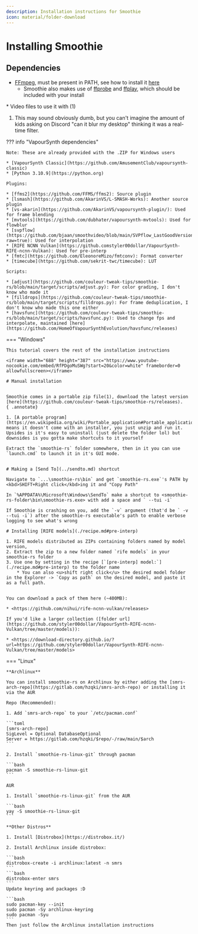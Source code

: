 ```yaml
---
description: Installation instructions for Smoothie
icon: material/folder-download
---
```


# Installing Smoothie

## Dependencies

* [FFmpeg](https://ffmpeg.org), must be present in PATH, see how to install it [here](../ffmpeg/index.md#installation)
    * Smoothie also makes use of [ffprobe](https://ffmpeg.org/ffprobe.html#Description) and [ffplay](https://ffmpeg.org/ffplay.html#Description), which should be included with your install

<div class="annotate" markdown>* Video files to use it with (1)</div>

1. This may sound obviously dumb, but you can't imagine the amount of kids asking on Discord "can it blur my desktop" thinking it was a real-time filter.

??? info "VapourSynth dependencies"

    Note: These are already provided with the .ZIP for Windows users

    * [VapourSynth Classic](https://github.com/AmusementClub/vapoursynth-classic)
    * [Python 3.10.9](https://python.org)

    Plugins:

    * [ffms2](https://github.com/FFMS/ffms2): Source plugin
    * [lsmash](https://github.com/AkarinVS/L-SMASH-Works): Another source plugin
    * [vs-akarin](https://github.com/AkarinVS/vapoursynth-plugin/): Used for frame blending
    * [mvtools](https://github.com/dubhater/vapoursynth-mvtools): Used for flowblur
    * [svpflow](https://github.com/bjaan/smoothvideo/blob/main/SVPflow_LastGoodVersions.7z?raw=true): Used for interpolation
    * [RIFE NCNN Vulkan](https://github.comstyler00dollar/VapourSynth-RIFE-ncnn-Vulkan): Used for pre-interp
    * [fmtc](https://github.com/EleonoreMizo/fmtconv): Format converter
    * [timecube](https://github.com/sekrit-twc/timecube): LUT

    Scripts:

    * [adjust](https://github.com/couleur-tweak-tips/smoothie-rs/blob/main/target/scripts/adjust.py): For color grading, I don't know who made it
    * [filldrops](https://github.com/couleur-tweak-tips/smoothie-rs/blob/main/target/scripts/filldrops.py): For frame deduplication, I don't know who made this one either
    * [havsfunc](https://github.com/couleur-tweak-tips/smoothie-rs/blob/main/target/scripts/havsfunc.py): Used to change fps and interpolate, maintained [here](https://github.com/HomeOfVapourSynthEvolution/havsfunc/releases)


=== "Windows"

    This tutorial covers the rest of the installation instructions

    <iframe width="688" height="387" src="https://www.youtube-nocookie.com/embed/RfPDgoMuSWg?start=20&color=white" frameborder=0 allowfullscreen></iframe>

    # Manual installation


    Smoothie comes in a portable zip file(1), download the latest version [here](https://github.com/couleur-tweak-tips/smoothie-rs/releases).
    { .annotate}

    1. [A portable program](https://en.wikipedia.org/wiki/Portable_application#Portable_application) means it doesn't come with an installer, you just unzip and run it. Upsides is it's easy to uninstall (just delete the folder lol) but downsides is you gotta make shortcuts to it yourself

    Extract the `smoothie-rs` folder somewhere, then in it you can use `launch.cmd` to launch it in it's GUI mode.


    # Making a [Send To](../sendto.md) shortcut

    Navigate to `...\smoothie-rs\bin` and get `smoothie-rs.exe`'s PATH by <kbd>SHIFT+Right click</kbd>ing it and "Copy Path"

    In `%APPDATA%\Microsoft\Windows\SendTo` make a shortcut to <smoothie-rs-folder\bin\smoothie-rs.exe> with add a space and ` --tui -i`

    If Smoothie is crashing on you, add the `-v` argument (that'd be ` -v --tui -i`) after the smoothie-rs executable's path to enable verbose logging to see what's wrong

    # Installing [RIFE models](./recipe.md#pre-interp)

    1. RIFE models distributed as ZIPs containing folders named by model version,
    2. Extract the zip to a new folder named `rife models` in your smoothie-rs folder
    3. Use one by setting in the recipe [`[pre-interp] model:`](./recipe.md#pre-interp) to the folder name
        * You can also <u>shift right click</u> the desired model folder in the Explorer -> `Copy as path` on the desired model, and paste it as a full path.


    You can download a pack of them here (~400MB):

    * <https://github.com/nihui/rife-ncnn-vulkan/releases>

    If you'd like a larger collection ([folder url](https://github.com/styler00dollar/VapourSynth-RIFE-ncnn-Vulkan/tree/master/models)):

    * <https://download-directory.github.io/?url=https://github.com/styler00dollar/VapourSynth-RIFE-ncnn-Vulkan/tree/master/models>

=== "Linux"
    
    **Archlinux**
    
    You can install smoothie-rs on Archlinux by either adding the [smrs-arch-repo](https://gitlab.com/hzqki/smrs-arch-repo) or installing it via the AUR
    
    Repo (Recommended):

    1. Add `smrs-arch-repo` to your `/etc/pacman.conf`
    
    ```toml
    [smrs-arch-repo]
    SigLevel = Optional DatabaseOptional
    Server = https://gitlab.com/hzqki/$repo/-/raw/main/$arch
    ```
    
    2. Install `smoothie-rs-linux-git` through pacman 
    
    ```bash
    pacman -S smoothie-rs-linux-git
    ```
    
    AUR
    
    1. Install `smoothie-rs-linux-git` from the AUR
    
    ```bash
    yay -S smoothie-rs-linux-git
    ```
    
    **Other Distros**
    
    1. Install [Distrobox](https://distrobox.it/)
    
    2. Install Archlinux inside distrobox:
    
    ```bash
    distrobox-create -i archlinux:latest -n smrs
    ```
    ```bash
    distrobox-enter smrs
    ```
    Update keyring and packages :D
    
    ```bash
    sudo pacman-key --init
    sudo pacman -Sy archlinux-keyring
    sudo pacman -Syu
    ```
    Then just follow the Archlinux installation instructions
    
<!--
it'd be cool to be able to opt-in to use invidious instance for vids 

<iframe width='640' height='360' src='https://invidious.io.lol/embed/RfPDgoMuSWg?start=20'  frameborder=0 allowfullscreen></iframe> 


-->

